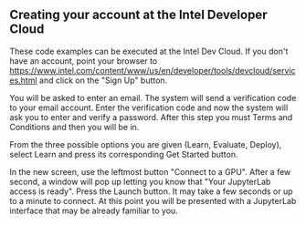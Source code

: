 
## Creating your account at the Intel Developer Cloud

These code examples can be executed at the Intel Dev Cloud. If you don't have an account, point your browser to
https://www.intel.com/content/www/us/en/developer/tools/devcloud/services.html
and click on the "Sign Up" button.

You will be asked to enter an email. The system will send a verification code to your email account. Enter the verification code and now the system will ask you to enter and verify a password. After this step you must Terms and Conditions and then you will be in.

From the three possible options you are given (Learn, Evaluate, Deploy), select Learn and press its corresponding Get Started button.

In the new screen, use the leftmost button "Connect to a GPU". After a few second, a window will pop up letting you know that "Your JupyterLab access is ready". Press the Launch button. It may take a few seconds or up to a minute to connect. At this point you will be presented with a JupyterLab interface that may be already familiar to you.
